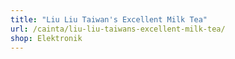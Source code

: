 ```yaml
---
title: "Liu Liu Taiwan's Excellent Milk Tea"
url: /cainta/liu-liu-taiwans-excellent-milk-tea/
shop: Elektronik
---
```

